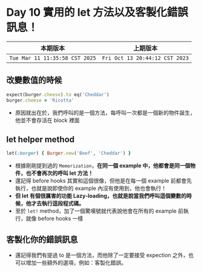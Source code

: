 # Day 10 實用的 let 方法以及客製化錯誤訊息！

|本期版本|上期版本
|:---:|:---:|
`Tue Mar 11 11:35:58 CST 2025` | `Fri Oct 13 20:44:12 CST 2023`

## 改變數值的時候

```ruby
expect(burger.cheese).to eq('Cheddar')
burger.cheese = 'Ricotta'
```

* 原因就出在於，我們呼叫的是一個方法，每呼叫一次都是一個新的物件誕生，他並不會存活在 block 裡面

## let helper method

```ruby
let(:burger) { Burger.new('Beef', 'Cheddar') }
```

* 根據剛剛提到過的 `Memorization`，**在同一個 example 中，他都會是同一個物件，也不會再次的呼叫 let 方法！**
* 還記得 before hooks 其實和這個很像，但他是在每一個 example 前都會先執行，也就是說即使你的 example 內沒有使用到，他也會執行！
* **但 let 有個很厲害的功能 Lazy-loading，也就是說當我們呼叫這個變數的時候，他才去執行這段程式碼。**
* 至於 `let!` method，加了一個驚嘆號就代表說他會在所有的 example 前執行，就像 before hooks 一樣

## 客製化你的錯誤訊息

* 還記得我們有提過 to 是一個方法，而他除了一定要接受 expection 之外，也可以增加一些額外的選項，例如：客製化錯誤。
